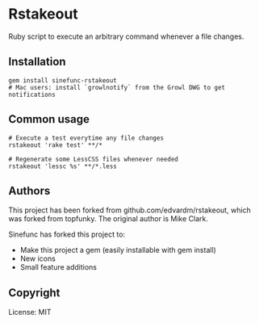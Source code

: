 Rstakeout
=========

Ruby script to execute an arbitrary command whenever a file changes.

Installation
------------

    gem install sinefunc-rstakeout
    # Mac users: install `growlnotify` from the Growl DWG to get notifications

Common usage
------------

    # Execute a test everytime any file changes
    rstakeout 'rake test' **/*
    
    # Regenerate some LessCSS files whenever needed
    rstakeout 'lessc %s' **/*.less

Authors
-------

This project has been forked from github.com/edvardm/rstakeout, which was forked from topfunky. The original author is Mike Clark.

Sinefunc has forked this project to:

 - Make this project a gem (easily installable with gem install)
 - New icons
 - Small feature additions

Copyright
---------

License: MIT

